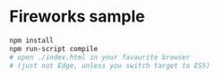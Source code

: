 # Fireworks sample

```sh
npm install
npm run-script compile
# open ./index.html in your favourite browser
# (just not Edge, unless you switch target to ES5)
```

